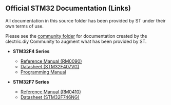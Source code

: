 
## Official STM32 Documentation (Links)

All documentation in this source folder has been provided by ST under their own terms of use.

Please see the [community folder](../community) for documentation created by the clectric.diy Community to augment what has been provided by ST.

- **STM32F4 Series**  
  - [Reference Manual (RM0090)](https://www.st.com/resource/en/reference_manual/dm00031020.pdf)  
  - [Datasheet (STM32F407VG)](https://www.st.com/resource/en/datasheet/stm32f407vg.pdf)  
  - [Programming Manual](https://www.st.com/resource/en/programming_manual/dm00046982.pdf)  

- **STM32F7 Series**  
  - [Reference Manual (RM0410)](https://www.st.com/resource/en/reference_manual/dm00224583.pdf)  
  - [Datasheet (STM32F746NG)](https://www.st.com/resource/en/datasheet/stm32f746ng.pdf)
